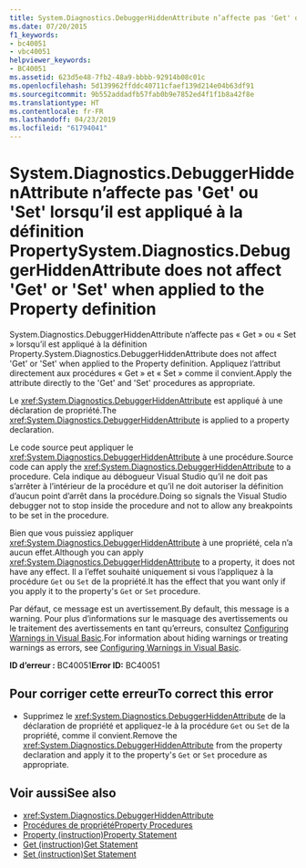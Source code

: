 ```yaml
---
title: System.Diagnostics.DebuggerHiddenAttribute n’affecte pas 'Get' ou 'Set' lorsqu’il est appliqué à la définition Property
ms.date: 07/20/2015
f1_keywords:
- bc40051
- vbc40051
helpviewer_keywords:
- BC40051
ms.assetid: 623d5e48-7fb2-48a9-bbbb-92914b08c01c
ms.openlocfilehash: 5d139962ffddc40711cfaef139d214e04b63df91
ms.sourcegitcommit: 9b552addadfb57fab0b9e7852ed4f1f1b8a42f8e
ms.translationtype: HT
ms.contentlocale: fr-FR
ms.lasthandoff: 04/23/2019
ms.locfileid: "61794041"
---
```

# <a name="systemdiagnosticsdebuggerhiddenattribute-does-not-affect-get-or-set-when-applied-to-the-property-definition"></a><span data-ttu-id="bbf9f-102">System.Diagnostics.DebuggerHiddenAttribute n’affecte pas 'Get' ou 'Set' lorsqu’il est appliqué à la définition Property</span><span class="sxs-lookup"><span data-stu-id="bbf9f-102">System.Diagnostics.DebuggerHiddenAttribute does not affect 'Get' or 'Set' when applied to the Property definition</span></span>
<span data-ttu-id="bbf9f-103">System.Diagnostics.DebuggerHiddenAttribute n’affecte pas « Get » ou « Set » lorsqu’il est appliqué à la définition Property.</span><span class="sxs-lookup"><span data-stu-id="bbf9f-103">System.Diagnostics.DebuggerHiddenAttribute does not affect 'Get' or 'Set' when applied to the Property definition.</span></span> <span data-ttu-id="bbf9f-104">Appliquez l’attribut directement aux procédures « Get » et « Set » comme il convient.</span><span class="sxs-lookup"><span data-stu-id="bbf9f-104">Apply the attribute directly to the 'Get' and 'Set' procedures as appropriate.</span></span>  
  
 <span data-ttu-id="bbf9f-105">Le <xref:System.Diagnostics.DebuggerHiddenAttribute> est appliqué à une déclaration de propriété.</span><span class="sxs-lookup"><span data-stu-id="bbf9f-105">The <xref:System.Diagnostics.DebuggerHiddenAttribute> is applied to a property declaration.</span></span>  
  
 <span data-ttu-id="bbf9f-106">Le code source peut appliquer le <xref:System.Diagnostics.DebuggerHiddenAttribute> à une procédure.</span><span class="sxs-lookup"><span data-stu-id="bbf9f-106">Source code can apply the <xref:System.Diagnostics.DebuggerHiddenAttribute> to a procedure.</span></span> <span data-ttu-id="bbf9f-107">Cela indique au débogueur Visual Studio qu’il ne doit pas s’arrêter à l’intérieur de la procédure et qu’il ne doit autoriser la définition d’aucun point d’arrêt dans la procédure.</span><span class="sxs-lookup"><span data-stu-id="bbf9f-107">Doing so signals the Visual Studio debugger not to stop inside the procedure and not to allow any breakpoints to be set in the procedure.</span></span>  
  
 <span data-ttu-id="bbf9f-108">Bien que vous puissiez appliquer <xref:System.Diagnostics.DebuggerHiddenAttribute> à une propriété, cela n’a aucun effet.</span><span class="sxs-lookup"><span data-stu-id="bbf9f-108">Although you can apply <xref:System.Diagnostics.DebuggerHiddenAttribute> to a property, it does not have any effect.</span></span> <span data-ttu-id="bbf9f-109">Il a l’effet souhaité uniquement si vous l’appliquez à la procédure `Get` ou `Set` de la propriété.</span><span class="sxs-lookup"><span data-stu-id="bbf9f-109">It has the effect that you want only if you apply it to the property's `Get` or `Set` procedure.</span></span>  
  
 <span data-ttu-id="bbf9f-110">Par défaut, ce message est un avertissement.</span><span class="sxs-lookup"><span data-stu-id="bbf9f-110">By default, this message is a warning.</span></span> <span data-ttu-id="bbf9f-111">Pour plus d’informations sur le masquage des avertissements ou le traitement des avertissements en tant qu’erreurs, consultez [Configuring Warnings in Visual Basic](/visualstudio/ide/configuring-warnings-in-visual-basic).</span><span class="sxs-lookup"><span data-stu-id="bbf9f-111">For information about hiding warnings or treating warnings as errors, see [Configuring Warnings in Visual Basic](/visualstudio/ide/configuring-warnings-in-visual-basic).</span></span>  
  
 <span data-ttu-id="bbf9f-112">**ID d’erreur :** BC40051</span><span class="sxs-lookup"><span data-stu-id="bbf9f-112">**Error ID:** BC40051</span></span>  
  
## <a name="to-correct-this-error"></a><span data-ttu-id="bbf9f-113">Pour corriger cette erreur</span><span class="sxs-lookup"><span data-stu-id="bbf9f-113">To correct this error</span></span>  
  
- <span data-ttu-id="bbf9f-114">Supprimez le <xref:System.Diagnostics.DebuggerHiddenAttribute> de la déclaration de propriété et appliquez-le à la procédure `Get` ou `Set` de la propriété, comme il convient.</span><span class="sxs-lookup"><span data-stu-id="bbf9f-114">Remove the <xref:System.Diagnostics.DebuggerHiddenAttribute> from the property declaration and apply it to the property's `Get` or `Set` procedure as appropriate.</span></span>  
  
## <a name="see-also"></a><span data-ttu-id="bbf9f-115">Voir aussi</span><span class="sxs-lookup"><span data-stu-id="bbf9f-115">See also</span></span>

- <xref:System.Diagnostics.DebuggerHiddenAttribute>
- [<span data-ttu-id="bbf9f-116">Procédures de propriété</span><span class="sxs-lookup"><span data-stu-id="bbf9f-116">Property Procedures</span></span>](../../visual-basic/programming-guide/language-features/procedures/property-procedures.md)
- [<span data-ttu-id="bbf9f-117">Property (instruction)</span><span class="sxs-lookup"><span data-stu-id="bbf9f-117">Property Statement</span></span>](../../visual-basic/language-reference/statements/property-statement.md)
- [<span data-ttu-id="bbf9f-118">Get (instruction)</span><span class="sxs-lookup"><span data-stu-id="bbf9f-118">Get Statement</span></span>](../../visual-basic/language-reference/statements/get-statement.md)
- [<span data-ttu-id="bbf9f-119">Set (instruction)</span><span class="sxs-lookup"><span data-stu-id="bbf9f-119">Set Statement</span></span>](../../visual-basic/language-reference/statements/set-statement.md)
